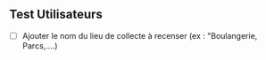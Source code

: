 ## Test Utilisateurs 
- [ ] Ajouter le nom du lieu de collecte à recenser (ex : "Boulangerie, Parcs,....)
